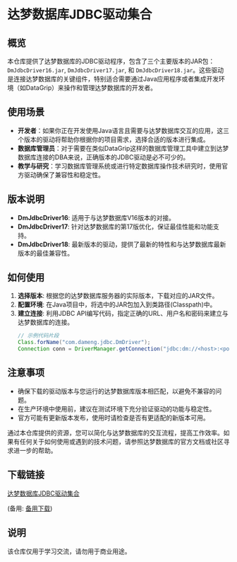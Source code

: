 # 达梦数据库JDBC驱动集合

## 概览

本仓库提供了达梦数据库的JDBC驱动程序，包含了三个主要版本的JAR包：`DmJdbcDriver16.jar`, `DmJdbcDriver17.jar`, 和 `DmJdbcDriver18.jar`。这些驱动是连接达梦数据库的关键组件，特别适合需要通过Java应用程序或者集成开发环境（如DataGrip）来操作和管理达梦数据库的开发者。

## 使用场景

- **开发者**：如果你正在开发使用Java语言且需要与达梦数据库交互的应用，这三个版本的驱动将帮助你根据你的项目需求，选择合适的版本进行集成。
- **数据库管理员**：对于需要在类似DataGrip这样的数据库管理工具中建立到达梦数据库连接的DBA来说，正确版本的JDBC驱动是必不可少的。
- **教学与研究**：学习数据库管理系统或进行特定数据库操作技术研究时，使用官方驱动确保了兼容性和稳定性。

## 版本说明

- **DmJdbcDriver16**: 适用于与达梦数据库V16版本的对接。
- **DmJdbcDriver17**: 针对达梦数据库的第17版优化，保证最佳性能和功能支持。
- **DmJdbcDriver18**: 最新版本的驱动，提供了最新的特性和与达梦数据库最新版本的最佳兼容性。

## 如何使用

1. **选择版本**: 根据您的达梦数据库服务器的实际版本，下载对应的JAR文件。
2. **配置环境**: 在Java项目中，将选中的JAR包加入到类路径(Classpath)中。
3. **建立连接**: 利用JDBC API编写代码，指定正确的URL、用户名和密码来建立与达梦数据库的连接。
   ```java
   // 示例代码片段
   Class.forName("com.dameng.jdbc.DmDriver");
   Connection conn = DriverManager.getConnection("jdbc:dm://<host>:<port>/<database>", "<username>", "<password>");
   ```

## 注意事项

- 确保下载的驱动版本与您运行的达梦数据库版本相匹配，以避免不兼容的问题。
- 在生产环境中使用前，建议在测试环境下充分验证驱动的功能与稳定性。
- 官方可能有更新版本发布，使用时请检查是否有更适配的新版本可用。

通过本仓库提供的资源，您可以简化与达梦数据库的交互流程，提高工作效率。如果有任何关于如何使用或遇到的技术问题，请参照达梦数据库的官方文档或社区寻求进一步的帮助。

## 下载链接
[达梦数据库JDBC驱动集合](https://pan.quark.cn/s/be5f0408d3b3) 

(备用: [备用下载](https://pan.baidu.com/s/1xR6p_vtYOnlJqHi1vEoLaQ?pwd=1234))

## 说明

该仓库仅用于学习交流，请勿用于商业用途。
